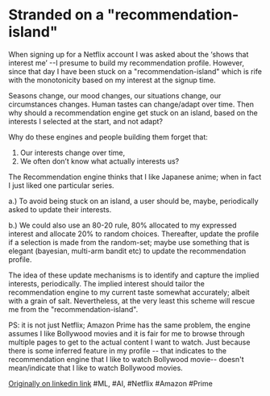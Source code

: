# Stranded on a "recommendation-island"
When signing up for a Netflix account I was asked about the ‘shows that interest me’ --I presume to build my recommendation profile. However, since that day I have been stuck on a "recommendation-island" which is rife with the monotonicity based on my interest at the signup time. 

Seasons change, our mood changes, our situations change, our circumstances changes. Human tastes can change/adapt over time. Then why should a recommendation engine get stuck on an island, based on the interests I selected at the start, and not adapt?

Why do these engines and people building them forget that:

   1.  Our interests change over time, 
   2. We often don’t know what actually interests us? 

The Recommendation engine thinks that I like Japanese anime; when in fact I just liked one particular series.

a.) To avoid being stuck on an island, a user should be, maybe, periodically asked to update their interests. 

b.) We could also use an 80-20 rule, 80% allocated to my expressed interest and allocate 20% to random choices. Thereafter, update the profile if a selection is made from the random-set; maybe use something that is elegant (bayesian, multi-arm bandit etc) to update the recommendation profile. 

The idea of these update mechanisms is to identify and capture the implied interests, periodically. The implied interest should tailor the recommendation engine to my current taste somewhat accurately; albeit with a grain of salt. Nevertheless, at the very least this scheme will rescue me from the "recommendation-island".

PS: it is not just Netflix; Amazon Prime has the same problem, the engine assumes I like Bollywood movies and it is fair for me to browse through multiple pages to get to the actual content I want to watch. Just because there is some inferred feature in my profile -- that indicates to the recommendation engine that I like to watch Bollywood movie-- doesn't mean/indicate that I like to watch Bollywood movies.

[Originally on linkedin link](https://www.linkedin.com/pulse/stranded-recommendation-island-dawood-khan/)
#ML, #AI, #Netflix #Amazon #Prime
